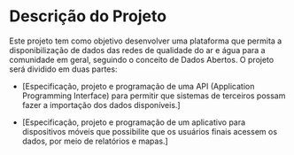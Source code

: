 # Descrição do Projeto

Este projeto tem como objetivo desenvolver uma plataforma que permita a disponibilização de dados das redes de qualidade do ar e água para a comunidade em geral, seguindo o conceito de Dados Abertos. O projeto será dividido em duas partes:

- [Especificação, projeto e programação de uma API (Application Programming Interface) para permitir que sistemas de terceiros possam fazer a importação dos dados disponíveis.]

- [Especificação, projeto e programação de um aplicativo para dispositivos móveis que possibilite que os usuários finais acessem os dados, por meio de relatórios e mapas.]
